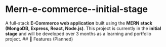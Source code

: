 # Mern-e-commerce--initial-stage
A full-stack **E-Commerce web application** built using the **MERN stack (MongoDB, Express, React, Node.js)**.   This project is currently in the **initial stage** and will be developed over 3 months as a learning and portfolio project.  ## 🚀 Features (Planned)

